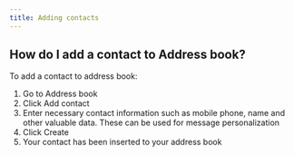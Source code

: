```yaml
---
title: Adding contacts
---
```


## How do I add a contact to Address book? 
To add a contact to address book:
1.	Go to Address book
2.	Click Add contact
3.	Enter necessary contact information such as mobile phone, name and other valuable data. These can be used for message personalization
4.	Click Create
5.	Your contact has been inserted to your address book
